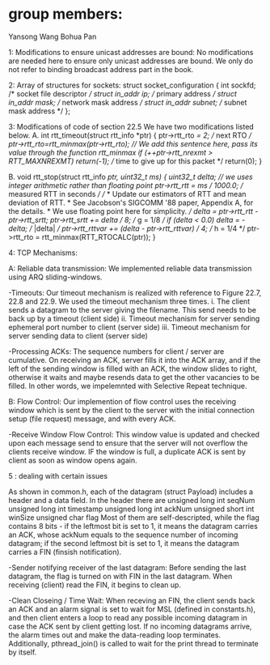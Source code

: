 group members:
===============
Yansong Wang
Bohua Pan


1: Modifications to ensure unicast addresses are bound:
No modifications are needed here to ensure only unicast addresses are bound.
We only do not refer to binding broadcast address part in the book.


2: Array of structures for sockets:
struct socket_configuration
{
   int sockfd;    /* socket file descriptor */
   struct in_addr ip;       /* primary address */
   struct in_addr mask;   /* network mask address */
   struct in_addr subnet;   /* subnet mask address */
};

3: Modifications of code of section 22.5
We have two modifications listed below.
  A.  int    rtt_timeout(struct rtt_info *ptr)
{
	ptr->rtt_rto *= 2; /* next RTO */
	ptr->rtt_rto=rtt_minmax(ptr->rtt_rto);        // We add this sentence here, pass its value through the function rtt_minmax
	if (++ptr->rtt_nrexmt > RTT_MAXNREXMT)
	return(-1); /* time to give up for this packet */
	return(0);
}

  B.   void   rtt_stop(struct rtt_info *ptr, uint32_t ms)
{
	uint32_t	 delta;                  // we uses integer arithmetic rather than floating point
	ptr->rtt_rtt = ms / 1000.0; /* measured RTT in seconds */
	/*
	* Update our estimators of RTT and mean deviation of RTT.
	* See Jacobson's SIGCOMM '88 paper, Appendix A, for the details.
	* We use floating point here for simplicity.
	*/
	delta = ptr->rtt_rtt - ptr->rtt_srtt;
	ptr->rtt_srtt += delta / 8; /* g = 1/8 */
	if (delta < 0.0)
	delta = -delta; /* |delta| */
	ptr->rtt_rttvar += (delta - ptr->rtt_rttvar) / 4; /* h = 1/4 */
	ptr->rtt_rto = rtt_minmax(RTT_RTOCALC(ptr));
}

4: TCP Mechanisms:

A: Reliable data transmission:
We implemented reliable data transmission using ARQ sliding-windows. 

-Timeouts:
Our timeout mechanism is realized with reference to Figure 22.7, 22.8 and 22.9. We used the timeout mechanism three times. 
i. The client sends a datagram to the server giving the filename. This send needs to be back up by a timeout (client side)
ii. Timeout mechanism for server sending ephemeral port number to client (server side)
iii. Timeout mechanism for server sending data to client (server side)

-Processing ACKs:
The sequence numbers for client / server are cumulative. On receiving an ACK, server fills it into the ACK array, and if
the left of the sending window is filled with an ACK, the window slides to right, otherwise it waits and maybe resends
data to get the other vacancies to be filled. In other words, we impelemnted with Selective Repeat technique.


B: Flow Control:
Our implemention of flow control uses the receiving window which is sent by the client to the server
with the initial connection setup (file request) message, and with every ACK.

-Receive Window Flow Control:
This window value is updated and checked upon each message send to ensure that the server will
not overflow the clients receive window. IF the window is full, a duplicate ACK is sent by client as soon as window opens again.



 5 : dealing with certain issues

As shown in common.h, each of the datagram (struct Payload) includes a header and a data field. In the header there are
    unsigned long int seqNum
    unsigned long int timestamp
    unsigned long int ackNum
    unsigned short int winSize
    unsigned char flag
Most of them are self-descripted, while the flag contains 8 bits - if the leftmost bit is set to 1, it means the datagram carries an
ACK, whose ackNum equals to the sequence number of incoming datagram; if the second leftmost bit is set to 1, it means the datagram
carries a FIN (finsish notification).

-Sender notifying receiver of the last datagram:
Before sending the last datagram, the flag is turned on with FIN in the last datagram. When receiving (client) read the FIN, it begins
to clean up.

-Clean Closeing / Time Wait:
When receving an FIN, the client sends back an ACK and an alarm signal is set to wait for MSL (defined in constants.h), and then client
enters a loop to read any possible incoming datagram in case the ACK sent by client getting lost. If no incoming datagrams arrive, the
alarm times out and make the data-reading loop terminates. Additionally, pthread_join() is called to wait for the print thread to
terminate by itself.
